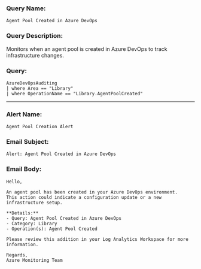 ### Query Name:  
`Agent Pool Created in Azure DevOps`

### Query Description:  
Monitors when an agent pool is created in Azure DevOps to track infrastructure changes.

### Query:  
```kql
AzureDevOpsAuditing
| where Area == "Library"
| where OperationName == "Library.AgentPoolCreated"
```

---

### Alert Name:  
`Agent Pool Creation Alert`

### Email Subject:  
`Alert: Agent Pool Created in Azure DevOps`

### Email Body:  
```
Hello,

An agent pool has been created in your Azure DevOps environment.  
This action could indicate a configuration update or a new infrastructure setup.

**Details:**  
- Query: Agent Pool Created in Azure DevOps  
- Category: Library  
- Operation(s): Agent Pool Created

Please review this addition in your Log Analytics Workspace for more information.

Regards,  
Azure Monitoring Team
```
